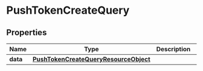 # PushTokenCreateQuery

## Properties
Name | Type | Description | Notes
------------ | ------------- | ------------- | -------------
**data** | [**PushTokenCreateQueryResourceObject**](PushTokenCreateQueryResourceObject.md) |  | 
